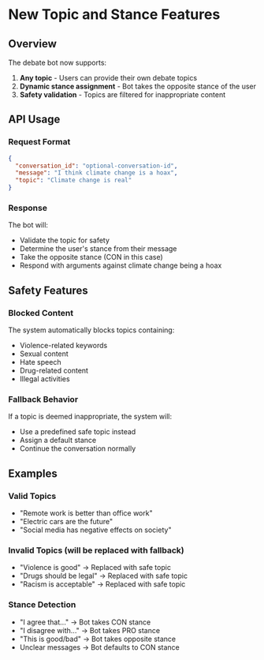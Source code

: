 # New Topic and Stance Features

## Overview
The debate bot now supports:
1. **Any topic** - Users can provide their own debate topics
2. **Dynamic stance assignment** - Bot takes the opposite stance of the user
3. **Safety validation** - Topics are filtered for inappropriate content

## API Usage

### Request Format
```json
{
  "conversation_id": "optional-conversation-id",
  "message": "I think climate change is a hoax",
  "topic": "Climate change is real"
}
```

### Response
The bot will:
- Validate the topic for safety
- Determine the user's stance from their message
- Take the opposite stance (CON in this case)
- Respond with arguments against climate change being a hoax

## Safety Features

### Blocked Content
The system automatically blocks topics containing:
- Violence-related keywords
- Sexual content
- Hate speech
- Drug-related content
- Illegal activities

### Fallback Behavior
If a topic is deemed inappropriate, the system will:
- Use a predefined safe topic instead
- Assign a default stance
- Continue the conversation normally

## Examples

### Valid Topics
- "Remote work is better than office work"
- "Electric cars are the future"
- "Social media has negative effects on society"

### Invalid Topics (will be replaced with fallback)
- "Violence is good" → Replaced with safe topic
- "Drugs should be legal" → Replaced with safe topic
- "Racism is acceptable" → Replaced with safe topic

### Stance Detection
- "I agree that..." → Bot takes CON stance
- "I disagree with..." → Bot takes PRO stance
- "This is good/bad" → Bot takes opposite stance
- Unclear messages → Bot defaults to CON stance
